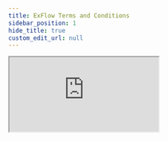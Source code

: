 ```yaml
---
title: ExFlow Terms and Conditions
sidebar_position: 1
hide_title: true
custom_edit_url: null
---
```

<div className="proxy-page">
<iframe className="doc-iframe" title="SignUpDocs" src="https://docs.exflow.cloud/proxy-agreements.html"></iframe>
</div>
<!--
<iframe className="doc-iframe" title="SignUpDocs" src="https://thankfulZZZ-water-06a6c0b03.5.azurestaticapps.net/AgreementsBC?lang=none"></iframe>
-->
<!--
<iframe className="doc-iframe" title="SignUpDocs" src="https://thankfulZZZ-water-06a6c0b03.5.azurestaticapps.net/user-manual/TEM/travel-and-expense"></iframe>
-->